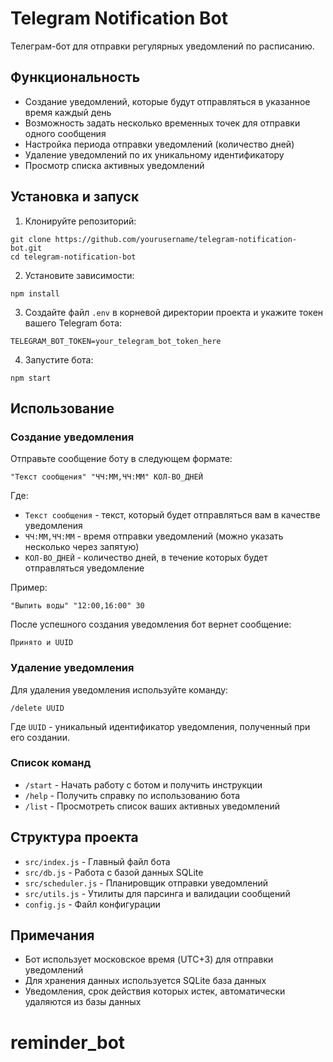 # Telegram Notification Bot

Телеграм-бот для отправки регулярных уведомлений по расписанию.

## Функциональность

- Создание уведомлений, которые будут отправляться в указанное время каждый день
- Возможность задать несколько временных точек для отправки одного сообщения
- Настройка периода отправки уведомлений (количество дней)
- Удаление уведомлений по их уникальному идентификатору
- Просмотр списка активных уведомлений

## Установка и запуск

1. Клонируйте репозиторий:

```
git clone https://github.com/yourusername/telegram-notification-bot.git
cd telegram-notification-bot
```

2. Установите зависимости:

```
npm install
```

3. Создайте файл `.env` в корневой директории проекта и укажите токен вашего Telegram бота:

```
TELEGRAM_BOT_TOKEN=your_telegram_bot_token_here
```

4. Запустите бота:

```
npm start
```

## Использование

### Создание уведомления

Отправьте сообщение боту в следующем формате:

```
"Текст сообщения" "ЧЧ:ММ,ЧЧ:ММ" КОЛ-ВО_ДНЕЙ
```

Где:

- `Текст сообщения` - текст, который будет отправляться вам в качестве уведомления
- `ЧЧ:ММ,ЧЧ:ММ` - время отправки уведомлений (можно указать несколько через запятую)
- `КОЛ-ВО_ДНЕЙ` - количество дней, в течение которых будет отправляться уведомление

Пример:

```
"Выпить воды" "12:00,16:00" 30
```

После успешного создания уведомления бот вернет сообщение:

```
Принято и UUID
```

### Удаление уведомления

Для удаления уведомления используйте команду:

```
/delete UUID
```

Где `UUID` - уникальный идентификатор уведомления, полученный при его создании.

### Список команд

- `/start` - Начать работу с ботом и получить инструкции
- `/help` - Получить справку по использованию бота
- `/list` - Просмотреть список ваших активных уведомлений

## Структура проекта

- `src/index.js` - Главный файл бота
- `src/db.js` - Работа с базой данных SQLite
- `src/scheduler.js` - Планировщик отправки уведомлений
- `src/utils.js` - Утилиты для парсинга и валидации сообщений
- `config.js` - Файл конфигурации

## Примечания

- Бот использует московское время (UTC+3) для отправки уведомлений
- Для хранения данных используется SQLite база данных
- Уведомления, срок действия которых истек, автоматически удаляются из базы данных
# reminder_bot
